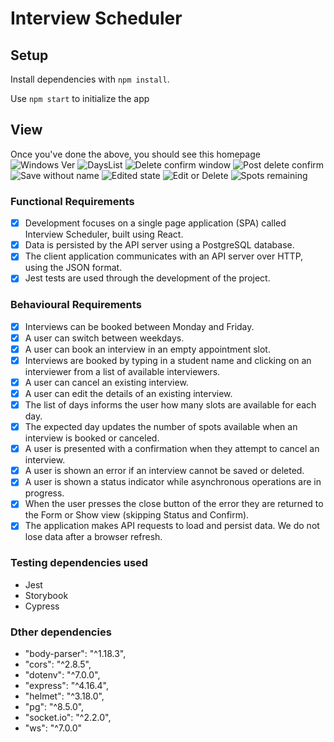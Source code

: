 # Interview Scheduler

## Setup

Install dependencies with `npm install`.

Use `npm start` to initialize the app

## View

Once you've done the above, you should see this homepage
![Windows Ver](https://github.com/ShurenKai/boilerplate/blob/master/docs/creation.png?raw=true)
![DaysList](https://github.com/ShurenKai/boilerplate/blob/master/docs/dayslist.png?raw=true)
![Delete confirm window](https://github.com/ShurenKai/boilerplate/blob/master/docs/delete.png?raw=true)
![Post delete confirm](https://github.com/ShurenKai/boilerplate/blob/master/docs/deletedPage.png?raw=true)
![Save without name](https://github.com/ShurenKai/boilerplate/blob/master/docs/denied.png?raw=true)
![Edited state](https://github.com/ShurenKai/boilerplate/blob/master/docs/edited.png?raw=true)
![Edit or Delete](https://github.com/ShurenKai/boilerplate/blob/master/docs/options.png?raw=true)
![Spots remaining](https://github.com/ShurenKai/boilerplate/blob/master/docs/spots.png?raw=true)

### Functional Requirements

- [x] Development focuses on a single page application (SPA) called Interview Scheduler, built using React.
- [x] Data is persisted by the API server using a PostgreSQL database.
- [x] The client application communicates with an API server over HTTP, using the JSON format.
- [x] Jest tests are used through the development of the project.

### Behavioural Requirements

- [x] Interviews can be booked between Monday and Friday.
- [x] A user can switch between weekdays.
- [x] A user can book an interview in an empty appointment slot.
- [x] Interviews are booked by typing in a student name and clicking on an interviewer from a list of available interviewers.
- [x] A user can cancel an existing interview.
- [x] A user can edit the details of an existing interview.
- [x] The list of days informs the user how many slots are available for each day.
- [x] The expected day updates the number of spots available when an interview is booked or canceled.
- [x] A user is presented with a confirmation when they attempt to cancel an interview.
- [x] A user is shown an error if an interview cannot be saved or deleted.
- [x] A user is shown a status indicator while asynchronous operations are in progress.
- [x] When the user presses the close button of the error they are returned to the Form or Show view (skipping Status and Confirm).
- [x] The application makes API requests to load and persist data. We do not lose data after a browser refresh.

### Testing dependencies used

- Jest
- Storybook
- Cypress

### Dther dependencies

- "body-parser": "^1.18.3",
- "cors": "^2.8.5",
- "dotenv": "^7.0.0",
- "express": "^4.16.4",
- "helmet": "^3.18.0",
- "pg": "^8.5.0",
- "socket.io": "^2.2.0",
- "ws": "^7.0.0"
